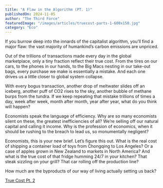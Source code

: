 ```yaml
---
title: "A Flaw in the Algorithm (PT. 1)"
publishedOn: 2024-11-05
author: "The Third Force"
featuredImage: "/images/articles/truecost-parts-1-600x150.jpg"
category: "Eco"
---
```


If you burrow deep into the innards of the capitalist algorithm, you’ll find a major flaw: the vast majority of humankind’s carbon emissions are unpriced.

Out of the trillions of transactions made every day in the global marketplace, only a tiny fraction reflect their true cost. From the tires on our cars, to the phones in our hands, to the Big Macs nesting in our take-out bags, every purchase we make is essentially a mistake. And each one drives us a little closer to global system collapse.

With every bogus transaction, another drop of meltwater slides off an iceberg, another puff of CO2 rises to the sky, another bubble of methane burps from the tundra. If we keep repeating that mistake trillions of times a day, week after week, month after month, year after year, what do you think will happen?

Economists speak the language of efficiency. Why are so many economists silent on these, the greatest inefficiencies of all? We’re selling off our natural capital and calling it income. Why is the profession of economics, when it should be rushing to the breach to lead us, so monumentally negligent?

Economists, this is your new brief. Let’s figure this out. What is the real cost of shipping a container load of toys from Chongqing to Los Angeles? Or a case of apples grown in New Zealand to markets in North America? And what is the true cost of that fridge humming 24/7 in your kitchen? That steak sizzling on your grill? That car rolling off the production line?

How much are the byproducts of our way of living actually setting us back?

[True Cost Pt. 2](http://www.adbusters.org/article/the-solution-emerges-pt-2)

